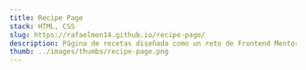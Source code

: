 ```yaml
---
title: Recipe Page
stack: HTML, CSS
slug: https://rafaelmon14.github.io/recipe-page/
description: Página de recetas diseñada como un reto de Frontend Mentor, enfocada en la semántica HTML y las mejores prácticas de desarrollo frontend
thumb: ../images/thumbs/recipe-page.png
---
```


